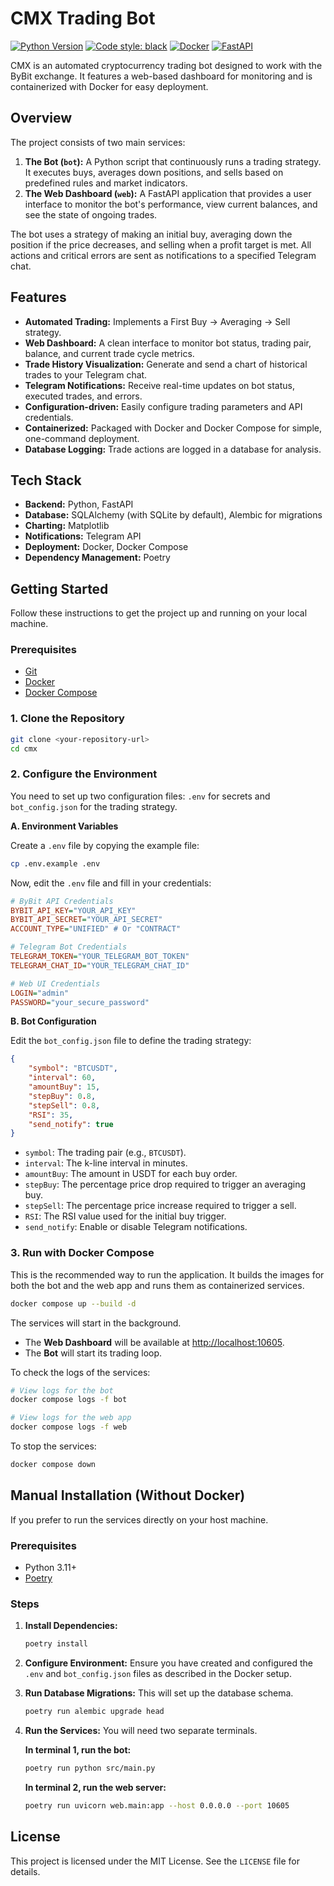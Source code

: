 # CMX Trading Bot

[![Python Version](https://img.shields.io/badge/python-3.11+-blue.svg)](https://www.python.org/downloads/)
[![Code style: black](https://img.shields.io/badge/code%20style-black-000000.svg)](https://github.com/psf/black)
[![Docker](https://img.shields.io/badge/Docker-2496ED?logo=docker&logoColor=white)](https://www.docker.com/)
[![FastAPI](https://img.shields.io/badge/FastAPI-009688?logo=fastapi&logoColor=white)](https://fastapi.tiangolo.com/)

CMX is an automated cryptocurrency trading bot designed to work with the ByBit exchange. It features a web-based dashboard for monitoring and is containerized with Docker for easy deployment.

## Overview

The project consists of two main services:
1.  **The Bot (`bot`):** A Python script that continuously runs a trading strategy. It executes buys, averages down positions, and sells based on predefined rules and market indicators.
2.  **The Web Dashboard (`web`):** A FastAPI application that provides a user interface to monitor the bot's performance, view current balances, and see the state of ongoing trades.

The bot uses a strategy of making an initial buy, averaging down the position if the price decreases, and selling when a profit target is met. All actions and critical errors are sent as notifications to a specified Telegram chat.

## Features

- **Automated Trading:** Implements a First Buy -> Averaging -> Sell strategy.
- **Web Dashboard:** A clean interface to monitor bot status, trading pair, balance, and current trade cycle metrics.
- **Trade History Visualization:** Generate and send a chart of historical trades to your Telegram chat.
- **Telegram Notifications:** Receive real-time updates on bot status, executed trades, and errors.
- **Configuration-driven:** Easily configure trading parameters and API credentials.
- **Containerized:** Packaged with Docker and Docker Compose for simple, one-command deployment.
- **Database Logging:** Trade actions are logged in a database for analysis.

## Tech Stack

- **Backend:** Python, FastAPI
- **Database:** SQLAlchemy (with SQLite by default), Alembic for migrations
- **Charting:** Matplotlib
- **Notifications:** Telegram API
- **Deployment:** Docker, Docker Compose
- **Dependency Management:** Poetry

## Getting Started

Follow these instructions to get the project up and running on your local machine.

### Prerequisites

- [Git](https://git-scm.com/)
- [Docker](https://www.docker.com/products/docker-desktop/)
- [Docker Compose](https://docs.docker.com/compose/install/)

### 1. Clone the Repository

```bash
git clone <your-repository-url>
cd cmx
```

### 2. Configure the Environment

You need to set up two configuration files: `.env` for secrets and `bot_config.json` for the trading strategy.

**A. Environment Variables**

Create a `.env` file by copying the example file:

```bash
cp .env.example .env
```

Now, edit the `.env` file and fill in your credentials:

```ini
# ByBit API Credentials
BYBIT_API_KEY="YOUR_API_KEY"
BYBIT_API_SECRET="YOUR_API_SECRET"
ACCOUNT_TYPE="UNIFIED" # Or "CONTRACT"

# Telegram Bot Credentials
TELEGRAM_TOKEN="YOUR_TELEGRAM_BOT_TOKEN"
TELEGRAM_CHAT_ID="YOUR_TELEGRAM_CHAT_ID"

# Web UI Credentials
LOGIN="admin"
PASSWORD="your_secure_password"
```

**B. Bot Configuration**

Edit the `bot_config.json` file to define the trading strategy:

```json
{
    "symbol": "BTCUSDT",
    "interval": 60,
    "amountBuy": 15,
    "stepBuy": 0.8,
    "stepSell": 0.8,
    "RSI": 35,
    "send_notify": true
}
```
- `symbol`: The trading pair (e.g., `BTCUSDT`).
- `interval`: The k-line interval in minutes.
- `amountBuy`: The amount in USDT for each buy order.
- `stepBuy`: The percentage price drop required to trigger an averaging buy.
- `stepSell`: The percentage price increase required to trigger a sell.
- `RSI`: The RSI value used for the initial buy trigger.
- `send_notify`: Enable or disable Telegram notifications.

### 3. Run with Docker Compose

This is the recommended way to run the application. It builds the images for both the bot and the web app and runs them as containerized services.

```bash
docker compose up --build -d
```

The services will start in the background.
- The **Web Dashboard** will be available at [http://localhost:10605](http://localhost:10605).
- The **Bot** will start its trading loop.

To check the logs of the services:
```bash
# View logs for the bot
docker compose logs -f bot

# View logs for the web app
docker compose logs -f web
```

To stop the services:
```bash
docker compose down
```

## Manual Installation (Without Docker)

If you prefer to run the services directly on your host machine.

### Prerequisites

- Python 3.11+
- [Poetry](https://python-poetry.org/docs/#installation)

### Steps

1.  **Install Dependencies:**
    ```bash
    poetry install
    ```
2.  **Configure Environment:**
    Ensure you have created and configured the `.env` and `bot_config.json` files as described in the Docker setup.

3.  **Run Database Migrations:**
    This will set up the database schema.
    ```bash
    poetry run alembic upgrade head
    ```

4.  **Run the Services:**
    You will need two separate terminals.

    **In terminal 1, run the bot:**
    ```bash
    poetry run python src/main.py
    ```

    **In terminal 2, run the web server:**
    ```bash
    poetry run uvicorn web.main:app --host 0.0.0.0 --port 10605
    ```

## License

This project is licensed under the MIT License. See the `LICENSE` file for details.